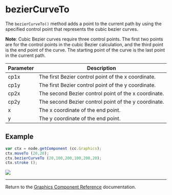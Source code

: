 # bezierCurveTo

The `bezierCurveTo()` method adds a point to the current path by using the specified control point that represents the cubic bezier curves.

**Note**: Cubic Bezier curves require three control points. The first two points are for the control points in the cubic Bezier calculation, and the third point is the end point of the curve. The starting point of the curve is the last point in the current path.

| Parameter | Description |
| -------------- | ----------- |
| cp1x | The first Bezier control point of the x coordinate. |
| cp1y | The first Bezier control point of the y coordinate. |
| cp2x | The second Bezier control point of the x coordinate. |
| cp2y | The second Bezier control point of the y coordinate. |
| x | The x coordinate of the end point. |
| y | The y coordinate of the end point. |

## Example

```javascript
var ctx = node.getComponent (cc.Graphics);
ctx.moveTo (20,20);
ctx.bezierCurveTo (20,100,200,100,200,20);
ctx.stroke ();
```

<a href="graphics/bezierCurveTo.png"><img src = "graphics/bezierCurveTo.png"></a>

<Hr>

Return to the [Graphics Component Reference](../../components/graphics.md) documentation.
